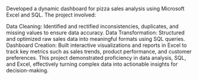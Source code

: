Developed a dynamic dashboard for pizza sales analysis using Microsoft Excel and SQL. The project involved:

Data Cleaning: Identified and rectified inconsistencies, duplicates, and missing values to ensure data accuracy.
Data Transformation: Structured and optimized raw sales data into meaningful formats using SQL queries.
Dashboard Creation: Built interactive visualizations and reports in Excel to track key metrics such as sales trends, product performance, and customer preferences.
This project demonstrated proficiency in data analysis, SQL, and Excel, effectively turning complex data into actionable insights for decision-making.
